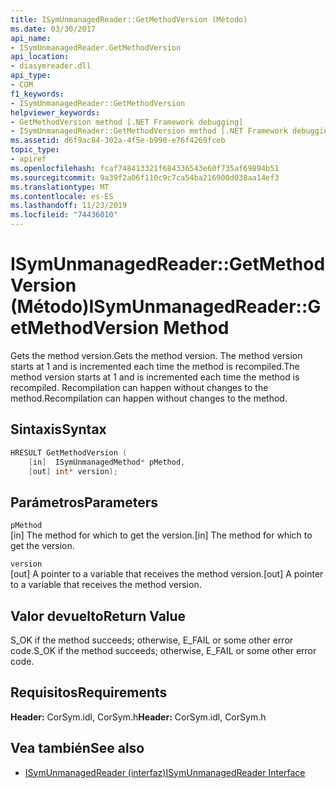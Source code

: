 ```yaml
---
title: ISymUnmanagedReader::GetMethodVersion (Método)
ms.date: 03/30/2017
api_name:
- ISymUnmanagedReader.GetMethodVersion
api_location:
- diasymreader.dll
api_type:
- COM
f1_keywords:
- ISymUnmanagedReader::GetMethodVersion
helpviewer_keywords:
- GetMethodVersion method [.NET Framework debugging]
- ISymUnmanagedReader::GetMethodVersion method [.NET Framework debugging]
ms.assetid: d6f9ac84-302a-4f5e-b990-e76f4269fceb
topic_type:
- apiref
ms.openlocfilehash: fcaf748413321f684336543e60f735af69894b51
ms.sourcegitcommit: 9a39f2a06f110c9c7ca54ba216900d038aa14ef3
ms.translationtype: MT
ms.contentlocale: es-ES
ms.lasthandoff: 11/23/2019
ms.locfileid: "74436010"
---
```

# <a name="isymunmanagedreadergetmethodversion-method"></a><span data-ttu-id="858ed-102">ISymUnmanagedReader::GetMethodVersion (Método)</span><span class="sxs-lookup"><span data-stu-id="858ed-102">ISymUnmanagedReader::GetMethodVersion Method</span></span>
<span data-ttu-id="858ed-103">Gets the method version.</span><span class="sxs-lookup"><span data-stu-id="858ed-103">Gets the method version.</span></span> <span data-ttu-id="858ed-104">The method version starts at 1 and is incremented each time the method is recompiled.</span><span class="sxs-lookup"><span data-stu-id="858ed-104">The method version starts at 1 and is incremented each time the method is recompiled.</span></span> <span data-ttu-id="858ed-105">Recompilation can happen without changes to the method.</span><span class="sxs-lookup"><span data-stu-id="858ed-105">Recompilation can happen without changes to the method.</span></span>  
  
## <a name="syntax"></a><span data-ttu-id="858ed-106">Sintaxis</span><span class="sxs-lookup"><span data-stu-id="858ed-106">Syntax</span></span>  
  
```cpp  
HRESULT GetMethodVersion (  
    [in]  ISymUnmanagedMethod* pMethod,  
    [out] int* version);  
```  
  
## <a name="parameters"></a><span data-ttu-id="858ed-107">Parámetros</span><span class="sxs-lookup"><span data-stu-id="858ed-107">Parameters</span></span>  
 `pMethod`  
 <span data-ttu-id="858ed-108">[in] The method for which to get the version.</span><span class="sxs-lookup"><span data-stu-id="858ed-108">[in] The method for which to get the version.</span></span>  
  
 `version`  
 <span data-ttu-id="858ed-109">[out] A pointer to a variable that receives the method version.</span><span class="sxs-lookup"><span data-stu-id="858ed-109">[out] A pointer to a variable that receives the method version.</span></span>  
  
## <a name="return-value"></a><span data-ttu-id="858ed-110">Valor devuelto</span><span class="sxs-lookup"><span data-stu-id="858ed-110">Return Value</span></span>  
 <span data-ttu-id="858ed-111">S_OK if the method succeeds; otherwise, E_FAIL or some other error code.</span><span class="sxs-lookup"><span data-stu-id="858ed-111">S_OK if the method succeeds; otherwise, E_FAIL or some other error code.</span></span>  
  
## <a name="requirements"></a><span data-ttu-id="858ed-112">Requisitos</span><span class="sxs-lookup"><span data-stu-id="858ed-112">Requirements</span></span>  
 <span data-ttu-id="858ed-113">**Header:** CorSym.idl, CorSym.h</span><span class="sxs-lookup"><span data-stu-id="858ed-113">**Header:** CorSym.idl, CorSym.h</span></span>  
  
## <a name="see-also"></a><span data-ttu-id="858ed-114">Vea también</span><span class="sxs-lookup"><span data-stu-id="858ed-114">See also</span></span>

- [<span data-ttu-id="858ed-115">ISymUnmanagedReader (interfaz)</span><span class="sxs-lookup"><span data-stu-id="858ed-115">ISymUnmanagedReader Interface</span></span>](../../../../docs/framework/unmanaged-api/diagnostics/isymunmanagedreader-interface.md)

